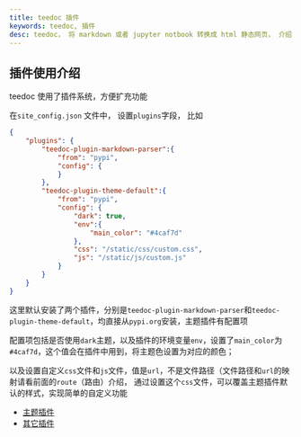 ```yaml
---
title: teedoc 插件
keywords: teedoc, 插件
desc: teedoc， 将 markdown 或者 jupyter notbook 转换成 html 静态网页， 介绍了 teedoc 的的插件
---
```



## 插件使用介绍

teedoc 使用了插件系统，方便扩充功能


在`site_config.json` 文件中， 设置`plugins`字段， 比如
```json
{
    "plugins": {
        "teedoc-plugin-markdown-parser":{
            "from": "pypi",
            "config": {
            }
        },
        "teedoc-plugin-theme-default":{
            "from": "pypi",
            "config": {
                "dark": true,
                "env":{
                    "main_color": "#4caf7d"
                },
                "css": "/static/css/custom.css",
                "js": "/static/js/custom.js"
            }
        }
    }
}
```

这里默认安装了两个插件，分别是`teedoc-plugin-markdown-parser`和`teedoc-plugin-theme-default`，均直接从`pypi.org`安装，主题插件有配置项

配置项包括是否使用`dark`主题，以及插件的环境变量`env`，设置了`main_color`为`#4caf7d`，这个值会在插件中用到，将主题色设置为对应的颜色；

以及设置自定义`css`文件和`js`文件，值是`url`，不是文件路径（文件路径和`url`的映射请看前面的`route`（路由）介绍， 通过设置这个`css`文件，可以覆盖主题插件默认的样式，实现简单的自定义功能


*  [主题插件](./themes.md)
*  [其它插件](./others.md)

